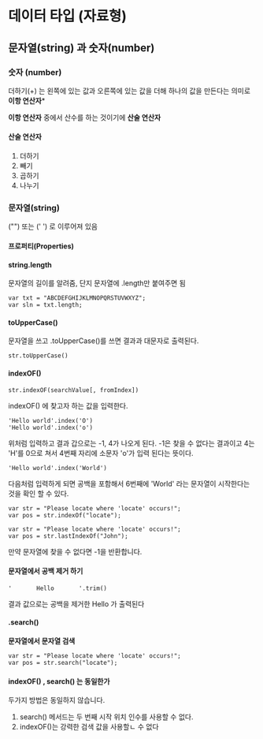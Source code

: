# 데이터 타입 (자료형)

## 문자열(string) 과 숫자(number)

### **숫자 (number)** 

더하기(+) 는 왼쪽에 있는 값과 오른쪽에 있는 값을 더해 하나의 값을 만든다는 의미로 **이항 연산자***

**이항 연산자** 중에서 산수를 하는 것이기에 **산술 연산자**

#### 산술 연산자

1. 더하기
2. 빼기
3. 곱하기
4. 나누기



### 문자열(string)

("") 또는 (' ') 로 이루어져 있음



#### 프로퍼티(Properties)

#### string.length

문자열의 길이를 알려줌, 단지 문자열에 .length만 붙여주면 됨 

```
var txt = "ABCDEFGHIJKLMNOPQRSTUVWXYZ";
var sln = txt.length;
```



#### toUpperCase()

문자열을 쓰고 .toUpperCase()를 쓰면 결과과 대문자로 출력된다.

```
str.toUpperCase()
```



#### indexOF()

```
str.indexOF(searchValue[, fromIndex])
```

indexOF() 에 찾고자 하는 값을 입력한다.

```
'Hello world'.index('O')
'Hello world'.index('o')
```

위처럼 입력하고 결과 갑으로는 -1, 4가 나오게 된다. -1은 찾을 수 없다는 결과이고 4는 'H'를 0으로 쳐서 4번째 자리에 소문자 'o'가 입력 된다는 뜻이다. 

```
'Hello world'.index('World')
```



다음처럼 입력하게 되면 공백을 포함해서 6번째에 'World' 라는 문자열이 시작한다는 것을 확인 할 수 있다. 



```
var str = "Please locate where 'locate' occurs!";
var pos = str.indexOf("locate");
```



```
var str = "Please locate where 'locate' occurs!";
var pos = str.lastIndexOf("John");
```

만약 문자열에 찾을 수 없다면 -1을 반환합니다.



#### 문자열에서 공백 제거 하기

```
'		Hello		'.trim()
```

결과 값으로는  공백을 제거한 Hello 가 출력된다



#### .search()

**문자열에서 문자열 검색**

```
var str = "Please locate where 'locate' occurs!";
var pos = str.search("locate");
```



#### indexOF() , search() 는 동일한가 

두가지 방법은 동일하지 않습니다.

1. search() 메서드는 두 번째 시작 위치 인수를 사용할 수 없다.
2. indexOF()는 강력한 검색 값을 사용할ㄴ 수 없다